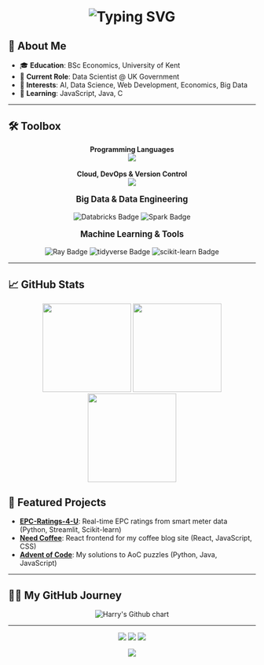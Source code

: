 <h1 align="center">
  <img src="https://readme-typing-svg.demolab.com?font=Fira+Code&size=36&pause=1000&color=FF00CC&center=true&vCenter=true&width=900&lines=Hi+there%2C+I'm+Harry!;Data+Scientist+%7C+Amateur+Coffee+Drinker" alt="Typing SVG"/>
</h1>


## 🚀 About Me

- 🎓 **Education**: BSc Economics, University of Kent
- 💼 **Current Role**: Data Scientist @ UK Government
- 🧠 **Interests**: AI, Data Science, Web Development, Economics, Big Data
- 🌱 **Learning**: JavaScript, Java, C

---

## 🛠️ Toolbox

<p align="center">
  <b>Programming Languages</b><br>
  <img src="https://skillicons.dev/icons?i=python,r,java,js,c,html,css"/>
  <br><br>
  <b>Cloud, DevOps & Version Control</b><br>
  <img src="https://skillicons.dev/icons?i=aws,azure,git,gitlab,github"/>
  <br><br>
  <b style="font-size:1.2em;">Big Data & Data Engineering</b><br><br>
  <img src="https://img.shields.io/badge/Databricks-FF3621?style=for-the-badge&logo=databricks&logoColor=white" alt="Databricks Badge" />
  <img src="https://img.shields.io/badge/Spark-E25A1C?style=for-the-badge&logo=apachespark&logoColor=white" alt="Spark Badge" />
  <br><br>
  <b style="font-size:1.2em;">Machine Learning & Tools</b><br><br>
  <img src="https://img.shields.io/badge/Ray-005BBB?style=for-the-badge&logo=ray&logoColor=white" alt="Ray Badge" />
  <img src="https://img.shields.io/badge/tidyverse-1A162D?style=for-the-badge&logo=tidyverse&logoColor=white" alt="tidyverse Badge" />
  <img src="https://img.shields.io/badge/scikit--learn-F7931E?style=for-the-badge&logo=scikit-learn&logoColor=white" alt="scikit-learn Badge" />
</p>


---

## 📈 GitHub Stats

<p align="center">
  <img src="https://github-readme-stats.vercel.app/api?username=HarryAidanCSC&show_icons=true&theme=radical" height="180"/>
  <img src="https://github-readme-stats.vercel.app/api/top-langs/?username=HarryAidanCSC&layout=compact&theme=radical" height="180"/>
  <br/>
  <img src="https://github-readme-streak-stats.herokuapp.com/?user=HarryAidanCSC&theme=radical" height="180"/>
</p>


## 📂 Featured Projects

- [**EPC-Ratings-4-U**](https://github.com/HarryAidanCSC/EPC-Ratings-4-U): Real-time EPC ratings from smart meter data (Python, Streamlit, Scikit-learn)
- [**Need Coffee**](https://github.com/HarryAidanCSC/need-coffee): React frontend for my coffee blog site (React, JavaScript, CSS)
- [**Advent of Code**](https://github.com/HarryAidanCSC/advent-of-code): My solutions to AoC puzzles (Python, Java, JavaScript)

---

## 🧑‍🚀 My GitHub Journey

<p align="center">
  <img src="https://ghchart.rshah.org/FF00CC/HarryAidanCSC" alt="Harry's Github chart" />
</p>

---

  

<p align="center">
  <a href="https://github.com/HarryAidanCSC"><img src="https://img.shields.io/badge/GitHub-181717?style=for-the-badge&logo=github"/></a>
  <a href="https://www.linkedin.com/in/harry-mancinelli-830430222/"><img src="https://img.shields.io/badge/LinkedIn-0077B5?style=for-the-badge&logo=linkedin"/></a>
  <a href="mailto:harryamancinelli@gmail.com"><img src="https://img.shields.io/badge/Email-D14836?style=for-the-badge&logo=gmail&logoColor=white"/></a>
</p>


<p align="center">
  <img src="https://readme-typing-svg.demolab.com?font=Fira+Code&size=24&pause=1000&color=00FFF7&center=true&vCenter=true&width=700&lines=Feel+free+to+connect+or+collaborate+%F0%9F%91%8B"/>
</p>
